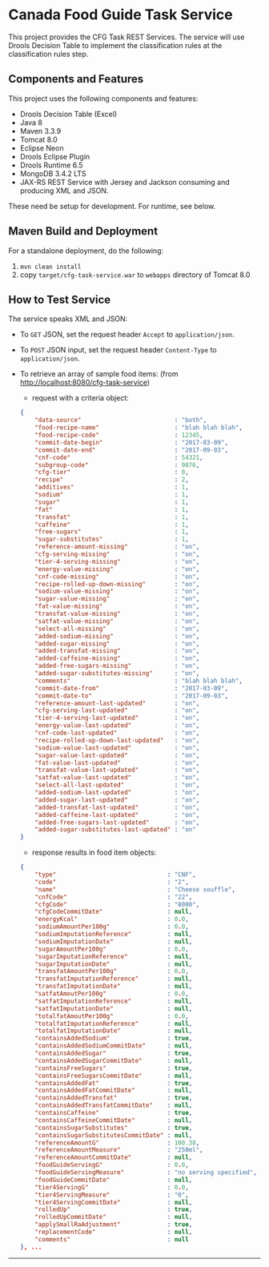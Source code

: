 # Canada Food Guide Task Service

This project provides the CFG Task REST Services.
The service will use Drools Decision Table to implement the classification rules at the classification rules step.

## Components and Features

This project uses the following components and features:

* Drools Decision Table (Excel)
* Java 8
* Maven 3.3.9
* Tomcat 8.0
* Eclipse Neon
* Drools Eclipse Plugin
* Drools Runtime 6.5
* MongoDB 3.4.2 LTS
* JAX-RS REST Service with Jersey and Jackson consuming and producing XML and JSON.

These need be setup for development.  For runtime, see below.

<!-- ## How to Set up Eclipse Plugins -->

<!-- * Install GEF [http://download.eclipse.org/tools/gef/updates/releases/](http://download.eclipse.org/tools/gef/updates/releases/) -->
<!-- * Install Drools: [http://download.jboss.org/drools/release/6.5.0.Final/org.drools.updatesite/](http://download.jboss.org/drools/release/6.5.0.Final/org.drools.updatesite/) -->

## Maven Build and Deployment

For a standalone deployment, do the following:

1. `mvn clean install`
2. copy `target/cfg-task-service.war` to `webapps` directory of Tomcat 8.0

## How to Test Service

The service speaks XML and JSON:
* To `GET` JSON, set the request header `Accept` to `application/json`.
* To `POST` JSON input, set the request header `Content-Type` to `application/json`.
* To retrieve an array of sample food items: (from [http://localhost:8080/cfg-task-service](http://localhost:8080/cfg-task-service))
	* request with a criteria object:

	```json
	{
		"data-source"                          : "both",
		"food-recipe-name"                     : "blah blah blah",
		"food-recipe-code"                     : 12345,
		"commit-date-begin"                    : "2017-03-09",
		"commit-date-end"                      : "2017-09-03",
		"cnf-code"                             : 54321,
		"subgroup-code"                        : 9876,
		"cfg-tier"                             : 0,
		"recipe"                               : 2,
		"additives"                            : 1,
		"sodium"                               : 1,
		"sugar"                                : 1,
		"fat"                                  : 1,
		"transfat"                             : 1,
		"caffeine"                             : 1,
		"free-sugars"                          : 1,
		"sugar-substitutes"                    : 1,
		"reference-amount-missing"             : "on",
		"cfg-serving-missing"                  : "on",
		"tier-4-serving-missing"               : "on",
		"energy-value-missing"                 : "on",
		"cnf-code-missing"                     : "on",
		"recipe-rolled-up-down-missing"        : "on",
		"sodium-value-missing"                 : "on",
		"sugar-value-missing"                  : "on",
		"fat-value-missing"                    : "on",
		"transfat-value-missing"               : "on",
		"satfat-value-missing"                 : "on",
		"select-all-missing"                   : "on",
		"added-sodium-missing"                 : "on",
		"added-sugar-missing"                  : "on",
		"added-transfat-missing"               : "on",
		"added-caffeine-missing"               : "on",
		"added-free-sugars-missing"            : "on",
		"added-sugar-substitutes-missing"      : "on",
		"comments"                             : "blah blah blah",
		"commit-date-from"                     : "2017-03-09",
		"commit-date-to"                       : "2017-09-03",
		"reference-amount-last-updated"        : "on",
		"cfg-serving-last-updated"             : "on",
		"tier-4-serving-last-updated"          : "on",
		"energy-value-last-updated"            : "on",
		"cnf-code-last-updated"                : "on",
		"recipe-rolled-up-down-last-updated"   : "on",
		"sodium-value-last-updated"            : "on",
		"sugar-value-last-updated"             : "on",
		"fat-value-last-updated"               : "on",
		"transfat-value-last-updated"          : "on",
		"satfat-value-last-updated"            : "on",
		"select-all-last-updated"              : "on",
		"added-sodium-last-updated"            : "on",
		"added-sugar-last-updated"             : "on",
		"added-transfat-last-updated"          : "on",
		"added-caffeine-last-updated"          : "on",
		"added-free-sugars-last-updated"       : "on",
		"added-sugar-substitutes-last-updated" : "on"
	}
	```

	* response results in food item objects:

	```json
	{
		"type"                               : "CNF",
		"code"                               : "2",
		"name"                               : "Cheese souffle",
		"cnfCode"                            : "22",
		"cfgCode"                            : "8000",
		"cfgCodeCommitDate"                  : null,
		"energyKcal"                         : 0.0,
		"sodiumAmountPer100g"                : 0.0,
		"sodiumImputationReference"          : null,
		"sodiumImputationDate"               : null,
		"sugarAmountPer100g"                 : 0.0,
		"sugarImputationReference"           : null,
		"sugarImputationDate"                : null,
		"transfatAmountPer100g"              : 0.0,
		"transfatImputationReference"        : null,
		"transfatImputationDate"             : null,
		"satfatAmoutPer100g"                 : 0.0,
		"satfatImputationReference"          : null,
		"satfatImputationDate"               : null,
		"totalfatAmoutPer100g"               : 0.0,
		"totalfatImputationReference"        : null,
		"totalfatImputationDate"             : null,
		"containsAddedSodium"                : true,
		"containsAddedSodiumCommitDate"      : null,
		"containsAddedSugar"                 : true,
		"containsAddedSugarCommitDate"       : null,
		"containsFreeSugars"                 : true,
		"containsFreeSugarsCommitDate"       : null,
		"containsAddedFat"                   : true,
		"containsAddedFatCommitDate"         : null,
		"containsAddedTransfat"              : true,
		"containsAddedTransfatCommitDate"    : null,
		"containsCaffeine"                   : true,
		"containsCaffeineCommitDate"         : null,
		"containsSugarSubstitutes"           : true,
		"containsSugarSubstitutesCommitDate" : null,
		"referenceAmountG"                   : 100.38,
		"referenceAmountMeasure"             : "250ml",
		"referenceAmountCommitDate"          : null,
		"foodGuideServingG"                  : 0.0,
		"foodGuideServingMeasure"            : "no serving specified",
		"foodGuideCommitDate"                : null,
		"tier4ServingG"                      : 0.0,
		"tier4ServingMeasure"                : "0",
		"tier4ServingCommitDate"             : null,
		"rolledUp"                           : true,
		"rolledUpCommitDate"                 : null,
		"applySmallRaAdjustment"             : true,
		"replacementCode"                    : null,
		"comments"                           : null
	}, ...
	```

---

<!-- * Set Food Flags -->

<!-- Use the sample array of food items to issue a POST request to URL: [http://localhost:8080/food-classification-service-poc/service/flags](http://localhost:8080/food-classification-service-poc/service/flags) -->
<!-- Set the request body to the sample array.  The returned sample food array should have some food flags set such as 'SugarAdded': true. -->


<!-- * Adjust Food Tiers -->

<!-- Use the returned array of food items from the flags step to issue a POST request to URL: [http://localhost:8080/food-classification-service-poc/service/tier-adjustments](http://localhost:8080/food-classification-service-poc/service/tier-adjustments). -->
<!-- Set the request body to the sample array.  The returned sample food array should have food tiers adjusted. -->


